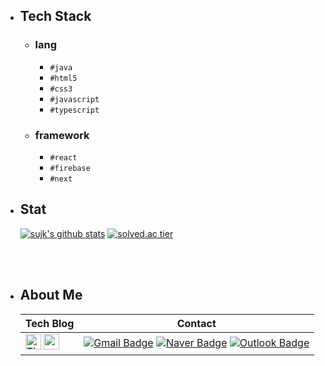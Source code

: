 - ## Tech Stack 
  - ### lang
    - `#java`
    - `#html5`
    - `#css3`
    - `#javascript`
    - `#typescript`

  - ### framework
    - `#react`
    - `#firebase`
    - `#next`

- ## Stat
    [![sujk's github stats](https://github-readme-stats.vercel.app/api?username=Kimsj912&show_icons=true&theme=Gradient)](https://github.com/Kimsj912/github-readme-stats)
    [![solved.ac tier](http://mazassumnida.wtf/api/v2/generate_badge?boj=tnwjd9912a)](https://solved.ac/tnwjd9912a)
    

<br><br>
- ## About Me
  | Tech Blog | Contact |
  |-----------|---------|
  |<a href="https://codingjerk-diary.tistory.com/"><img src="https://t1.kakaocdn.net/kakaocorp/kakaocorp/admin/5a539919017800001.png" alt="Tistory" width="25px" height="25px"/></a> <a href="https://sujk912.oopy.io/"><img src="https://oopy.lazyrockets.com/api/v2/notion/image?src=https%3A%2F%2Fs3-us-west-2.amazonaws.com%2Fsecure.notion-static.com%2F6da786bd-dd93-4c9a-9ae3-315c20657eb7%2Foopy-symbol.png&blockId=4d814535-622a-40b1-9c06-022dc228d546&width=256" alt="oopy" width="25px" height="25px"/></a>| [![Gmail Badge](https://img.shields.io/badge/Gmail-ea4335?logo=Gmail&logoColor=white&link=mailto:sujk912@gmail.com)](mailto:sujk912@gmail.com) [![Naver Badge](https://img.shields.io/badge/Naver-03C75A?logo=Naver&logoColor=white&link=mailto:tnwjd9912a@naver.com)](mailto:tnwjd9912a@naver.com) [![Outlook Badge](https://img.shields.io/badge/Outlook-0078D4?logo=Outlook&logoColor=white&link=mailto:tnwjd9912a@mju.ac.kr)](mailto:tnwjd9912a@mju.ac.kr) |
    
   
